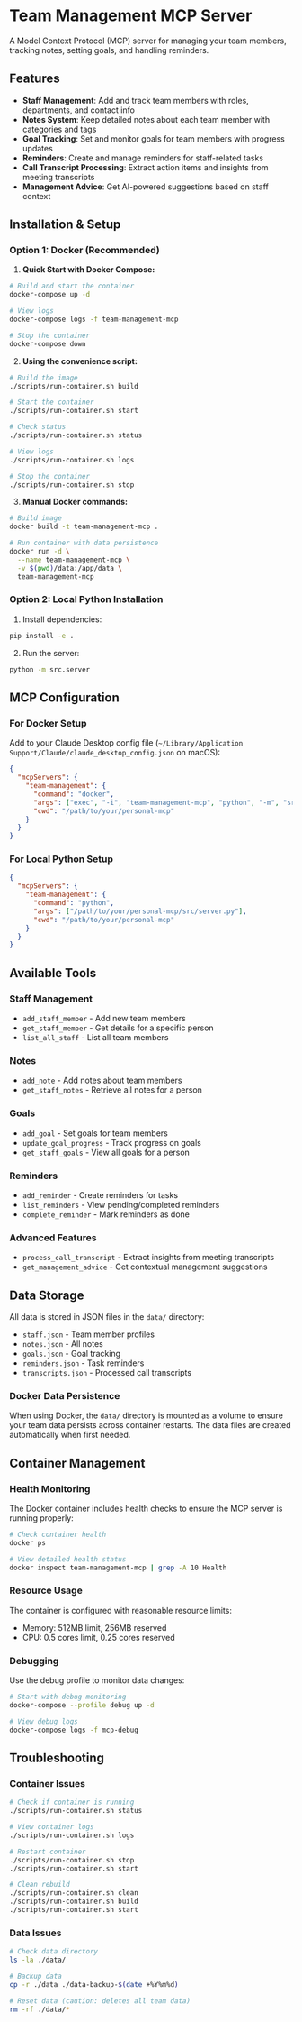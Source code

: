 # Team Management MCP Server

A Model Context Protocol (MCP) server for managing your team members, tracking notes, setting goals, and handling reminders.

## Features

- **Staff Management**: Add and track team members with roles, departments, and contact info
- **Notes System**: Keep detailed notes about each team member with categories and tags
- **Goal Tracking**: Set and monitor goals for team members with progress updates
- **Reminders**: Create and manage reminders for staff-related tasks
- **Call Transcript Processing**: Extract action items and insights from meeting transcripts
- **Management Advice**: Get AI-powered suggestions based on staff context

## Installation & Setup

### Option 1: Docker (Recommended)

1. **Quick Start with Docker Compose:**
```bash
# Build and start the container
docker-compose up -d

# View logs
docker-compose logs -f team-management-mcp

# Stop the container
docker-compose down
```

2. **Using the convenience script:**
```bash
# Build the image
./scripts/run-container.sh build

# Start the container
./scripts/run-container.sh start

# Check status
./scripts/run-container.sh status

# View logs
./scripts/run-container.sh logs

# Stop the container
./scripts/run-container.sh stop
```

3. **Manual Docker commands:**
```bash
# Build image
docker build -t team-management-mcp .

# Run container with data persistence
docker run -d \
  --name team-management-mcp \
  -v $(pwd)/data:/app/data \
  team-management-mcp
```

### Option 2: Local Python Installation

1. Install dependencies:
```bash
pip install -e .
```

2. Run the server:
```bash
python -m src.server
```

## MCP Configuration

### For Docker Setup
Add to your Claude Desktop config file (`~/Library/Application Support/Claude/claude_desktop_config.json` on macOS):

```json
{
  "mcpServers": {
    "team-management": {
      "command": "docker",
      "args": ["exec", "-i", "team-management-mcp", "python", "-m", "src.server"],
      "cwd": "/path/to/your/personal-mcp"
    }
  }
}
```

### For Local Python Setup
```json
{
  "mcpServers": {
    "team-management": {
      "command": "python",
      "args": ["/path/to/your/personal-mcp/src/server.py"],
      "cwd": "/path/to/your/personal-mcp"
    }
  }
}
```

## Available Tools

### Staff Management
- `add_staff_member` - Add new team members
- `get_staff_member` - Get details for a specific person
- `list_all_staff` - List all team members

### Notes
- `add_note` - Add notes about team members
- `get_staff_notes` - Retrieve all notes for a person

### Goals
- `add_goal` - Set goals for team members
- `update_goal_progress` - Track progress on goals
- `get_staff_goals` - View all goals for a person

### Reminders
- `add_reminder` - Create reminders for tasks
- `list_reminders` - View pending/completed reminders
- `complete_reminder` - Mark reminders as done

### Advanced Features
- `process_call_transcript` - Extract insights from meeting transcripts
- `get_management_advice` - Get contextual management suggestions

## Data Storage

All data is stored in JSON files in the `data/` directory:
- `staff.json` - Team member profiles
- `notes.json` - All notes
- `goals.json` - Goal tracking
- `reminders.json` - Task reminders
- `transcripts.json` - Processed call transcripts

### Docker Data Persistence
When using Docker, the `data/` directory is mounted as a volume to ensure your team data persists across container restarts. The data files are created automatically when first needed.

## Container Management

### Health Monitoring
The Docker container includes health checks to ensure the MCP server is running properly:
```bash
# Check container health
docker ps

# View detailed health status
docker inspect team-management-mcp | grep -A 10 Health
```

### Resource Usage
The container is configured with reasonable resource limits:
- Memory: 512MB limit, 256MB reserved
- CPU: 0.5 cores limit, 0.25 cores reserved

### Debugging
Use the debug profile to monitor data changes:
```bash
# Start with debug monitoring
docker-compose --profile debug up -d

# View debug logs
docker-compose logs -f mcp-debug
```

## Troubleshooting

### Container Issues
```bash
# Check if container is running
./scripts/run-container.sh status

# View container logs
./scripts/run-container.sh logs

# Restart container
./scripts/run-container.sh stop
./scripts/run-container.sh start

# Clean rebuild
./scripts/run-container.sh clean
./scripts/run-container.sh build
./scripts/run-container.sh start
```

### Data Issues
```bash
# Check data directory
ls -la ./data/

# Backup data
cp -r ./data ./data-backup-$(date +%Y%m%d)

# Reset data (caution: deletes all team data)
rm -rf ./data/*
```